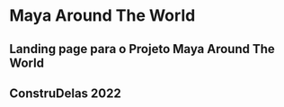 # Maya Around The World

## Landing page para o Projeto Maya Around The World
## ConstruDelas 2022

